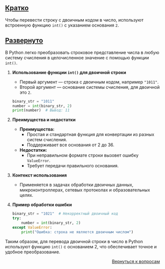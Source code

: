 ## <u>Кратко</u>

Чтобы перевести строку с двоичным кодом в число, используют встроенную функцию `int()` с указанием основания `2`.

## <u>Развернуто</u>

В Python легко преобразовать строковое представление числа в любую систему счисления в целочисленное значение с помощью
функции `int()`.

1. **Использование функции `int()` для двоичной строки**
    - Первый аргумент — строка с двоичным кодом, например `"1011"`.
    - Второй аргумент — основание системы счисления, для двоичной это `2`.
    ```python
    binary_str = "1011"
    number = int(binary_str, 2)
    print(number)  # Вывод: 11
    ```

2. **Преимущества и недостатки**
    - **Преимущества:**
        - Простая и стандартная функция для конвертации из разных систем счисления.
        - Поддерживает все основания от 2 до 36.
    - **Недостатки:**
        - При неправильном формате строки вызовет ошибку `ValueError`.
        - Требует передачи правильного основания.

3. **Контекст использования**
    - Применяется в задачах обработки двоичных данных, микроконтроллерах, сетевых протоколах и образовательных целях.

4. **Пример обработки ошибки**
    ```python
    binary_str = "1021"  # Некорректный двоичный код
    try:
        number = int(binary_str, 2)
    except ValueError:
        print("Ошибка: строка не является двоичным числом")
    ```

Таким образом, для перевода двоичной строки в число в Python используют функцию `int()` с основанием 2, что обеспечивает
точное и удобное преобразование.

<div align="right">

[Вернуться к вопросам](../Вопросы.md)

</div>
